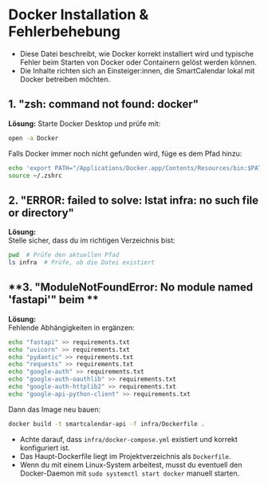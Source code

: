 # Docker Installation & Fehlerbehebung

+ Diese Datei beschreibt, wie Docker korrekt installiert wird und typische Fehler beim Starten von Docker oder Containern gelöst werden können.
+ Die Inhalte richten sich an Einsteiger:innen, die SmartCalendar lokal mit Docker betreiben möchten.

## **1. "zsh: command not found: docker"**
**Lösung:** Starte Docker Desktop und prüfe mit:
```bash
open -a Docker
```

Falls Docker immer noch nicht gefunden wird, füge es dem Pfad hinzu:
```bash
echo 'export PATH="/Applications/Docker.app/Contents/Resources/bin:$PATH"' >> ~/.zshrc
source ~/.zshrc
```

## **2. "ERROR: failed to solve: lstat infra: no such file or directory"**
**Lösung:**  
Stelle sicher, dass du im richtigen Verzeichnis bist:
```bash
pwd  # Prüfe den aktuellen Pfad
ls infra  # Prüfe, ob die Datei existiert
```

## **3. "ModuleNotFoundError: No module named 'fastapi'" beim **
**Lösung:**  
Fehlende Abhängigkeiten in  ergänzen:
```bash
echo "fastapi" >> requirements.txt
echo "uvicorn" >> requirements.txt
echo "pydantic" >> requirements.txt
echo "requests" >> requirements.txt
echo "google-auth" >> requirements.txt
echo "google-auth-oauthlib" >> requirements.txt
echo "google-auth-httplib2" >> requirements.txt
echo "google-api-python-client" >> requirements.txt
```
Dann das Image neu bauen:
```bash
docker build -t smartcalendar-api -f infra/Dockerfile .
```
- Achte darauf, dass `infra/docker-compose.yml` existiert und korrekt konfiguriert ist.
- Das Haupt-Dockerfile liegt im Projektverzeichnis als `Dockerfile`.
- Wenn du mit einem Linux-System arbeitest, musst du eventuell den Docker-Daemon mit `sudo systemctl start docker` manuell starten.